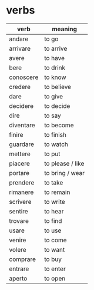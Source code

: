 # verbs

| verb      | meaning          |
| --------- | ---------------- |
| andare    | to go            |
| arrivare  | to arrive        |
| avere     | to have          |
| bere      | to drink         |
| conoscere | to know          |
| credere   | to believe       |
| dare      | to give          |
| decidere  | to decide        |
| dire      | to say           |
| diventare | to become        |
| finire    | to finish        |
| guardare  | to watch         |
| mettere   | to put           |
| piacere   | to please / like |
| portare   | to bring / wear  |
| prendere  | to take          |
| rimanere  | to remain        |
| scrivere  | to write         |
| sentire   | to hear          |
| trovare   | to find          |
| usare     | to use           |
| venire    | to come          |
| volere    | to want          |
| comprare  | to buy           |
| entrare   | to enter         |
| aperto    | to open          |